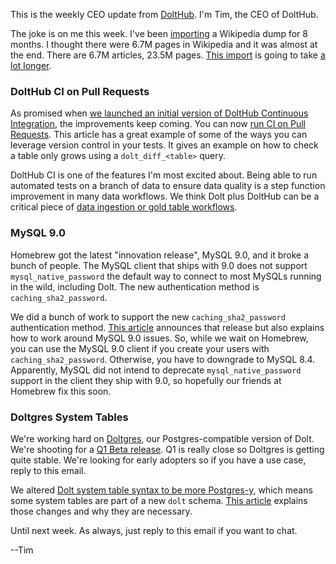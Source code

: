 This is the weekly CEO update from [DoltHub](https://www.dolthub.com/). I'm Tim, the CEO of DoltHub. 

The joke is on me this week. I've been [importing](https://www.dolthub.com/repositories/timsehn/media_wiki) a Wikipedia dump for 8 months. I thought there were 6.7M pages in Wikipedia and it was almost at the end. There are 6.7M articles, 23.5M pages. [This import](https://www.dolthub.com/repositories/timsehn/media_wiki) is going to take [a lot longer](https://www.dolthub.com/blog/2024-12-09-wikipedia-update/).

### DoltHub CI on Pull Requests 

As promised when [we launched an initial version of DoltHub Continuous Integration](https://www.dolthub.com/blog/2024-11-14-continuous-integration-on-data/), the improvements keep coming. You can now [run CI on Pull Requests](https://www.dolthub.com/blog/2024-12-12-pull-request-ci-on-dolthub/). This article has a great example of some of the ways you can leverage version control in your tests. It gives an example on how to check a table only grows using a `dolt_diff_<table>` query. 

DoltHub CI is one of the features I'm most excited about. Being able to run automated tests on a branch of data to ensure data quality is a step function improvement in many data workflows. We think Dolt plus DoltHub can be a critical piece of [data ingestion or gold table workflows](https://www.dolthub.com/blog/2024-08-28-dolt-for-data-engineers/).

### MySQL 9.0

Homebrew got the latest "innovation release", MySQL 9.0, and it broke a bunch of people. The MySQL client that ships with 9.0 does not support `mysql_native_password` the default way to connect to most MySQLs running in the wild, including Dolt. The new authentication method is `caching_sha2_password`.

We did a bunch of work to support the new `caching_sha2_password` authentication method. [This article](https://www.dolthub.com/blog/2024-12-11-mysql9-and-caching-sha2-auth-support/) announces that release but also explains how to work around MySQL 9.0 issues. So, while we wait on Homebrew, you can use the MySQL 9.0 client if you create your users with `caching_sha2_password`. Otherwise, you have to downgrade to MySQL 8.4. Apparently, MySQL did not intend to deprecate `mysql_native_password` support in the client they ship with 9.0, so hopefully our friends at Homebrew fix this soon. 

### Doltgres System Tables

We're working hard on [Doltgres](https://github.com/dolthub/doltgresql), our Postgres-compatible version of Dolt. We're shooting for a [Q1 Beta release](https://www.dolthub.com/blog/2024-08-06-doltgres-beta/). Q1 is really close so Doltgres is getting quite stable. We're looking for early adopters so if you have a use case, reply to this email.

We altered [Dolt system table syntax to be more Postgres-y](https://www.dolthub.com/blog/2024-12-06-doltgres-system-tables/), which means some system tables are part of a new `dolt` schema. [This article](https://www.dolthub.com/blog/2024-12-06-doltgres-system-tables/) explains those changes and why they are necessary.

Until next week. As always, just reply to this email if you want to chat.

--Tim